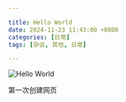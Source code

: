 ```yaml
---

title: Hello World
date: 2024-11-23 11:43:00 +0800
categories: [日常]
tags: [杂谈, 其他, 日常]

---
```


![Hello World](assets/2024-11-23-hello-world/2024-11-23-hello-world.JPG "Hello World")

第一次创建网页

